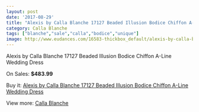 ```yaml
---
layout: post
date: '2017-08-29'
title: "Alexis by Calla Blanche 17127 Beaded Illusion Bodice Chiffon A-Line Wedding Dress"
category: Calla Blanche
tags: ["blanche","sale","calla","bodice","unique"]
image: http://www.eudances.com/16583-thickbox_default/alexis-by-calla-blanche-17127-beaded-illusion-bodice-chiffon-a-line-wedding-dress.jpg
---
```

Alexis by Calla Blanche 17127 Beaded Illusion Bodice Chiffon A-Line Wedding Dress

On Sales: **$483.99**
<a href="https://www.eudances.com/en/calla-blanche/4875-alexis-by-calla-blanche-17127-beaded-illusion-bodice-chiffon-a-line-wedding-dress.html"><amp-img layout="responsive" width="600" height="600" src="//www.eudances.com/16583-thickbox_default/alexis-by-calla-blanche-17127-beaded-illusion-bodice-chiffon-a-line-wedding-dress.jpg" alt="Alexis by Calla Blanche 17127 Beaded Illusion Bodice Chiffon A-Line Wedding Dress 0" /></a>
<a href="https://www.eudances.com/en/calla-blanche/4875-alexis-by-calla-blanche-17127-beaded-illusion-bodice-chiffon-a-line-wedding-dress.html"><amp-img layout="responsive" width="600" height="600" src="//www.eudances.com/16585-thickbox_default/alexis-by-calla-blanche-17127-beaded-illusion-bodice-chiffon-a-line-wedding-dress.jpg" alt="Alexis by Calla Blanche 17127 Beaded Illusion Bodice Chiffon A-Line Wedding Dress 1" /></a>
<a href="https://www.eudances.com/en/calla-blanche/4875-alexis-by-calla-blanche-17127-beaded-illusion-bodice-chiffon-a-line-wedding-dress.html"><amp-img layout="responsive" width="600" height="600" src="//www.eudances.com/16584-thickbox_default/alexis-by-calla-blanche-17127-beaded-illusion-bodice-chiffon-a-line-wedding-dress.jpg" alt="Alexis by Calla Blanche 17127 Beaded Illusion Bodice Chiffon A-Line Wedding Dress 2" /></a>

Buy it: [Alexis by Calla Blanche 17127 Beaded Illusion Bodice Chiffon A-Line Wedding Dress](https://www.eudances.com/en/calla-blanche/4875-alexis-by-calla-blanche-17127-beaded-illusion-bodice-chiffon-a-line-wedding-dress.html "Alexis by Calla Blanche 17127 Beaded Illusion Bodice Chiffon A-Line Wedding Dress")

View more: [Calla Blanche](https://www.eudances.com/en/91-calla-blanche "Calla Blanche")